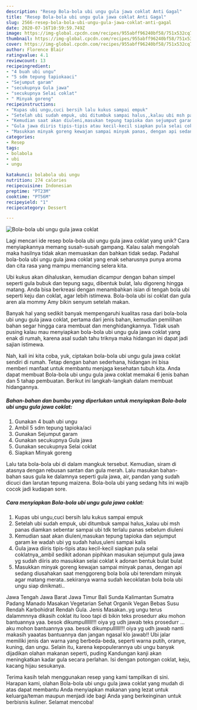 ```yaml
---
description: "Resep Bola-bola ubi ungu gula jawa coklat Anti Gagal"
title: "Resep Bola-bola ubi ungu gula jawa coklat Anti Gagal"
slug: 2566-resep-bola-bola-ubi-ungu-gula-jawa-coklat-anti-gagal
date: 2020-07-16T10:59:59.749Z
image: https://img-global.cpcdn.com/recipes/955abff96240bf58/751x532cq70/bola-bola-ubi-ungu-gula-jawa-coklat-foto-resep-utama.jpg
thumbnail: https://img-global.cpcdn.com/recipes/955abff96240bf58/751x532cq70/bola-bola-ubi-ungu-gula-jawa-coklat-foto-resep-utama.jpg
cover: https://img-global.cpcdn.com/recipes/955abff96240bf58/751x532cq70/bola-bola-ubi-ungu-gula-jawa-coklat-foto-resep-utama.jpg
author: Florence Blair
ratingvalue: 4.1
reviewcount: 13
recipeingredient:
- "4 buah ubi ungu"
- "5 sdm tepung tapiokaaci"
- "Sejumput garam"
- "secukupnya Gula jawa"
- "secukupnya Selai coklat"
- " Minyak goreng"
recipeinstructions:
- "Kupas ubi ungu,cuci bersih lalu kukus sampai empuk"
- "Setelah ubi sudah empuk, ubi ditumbuk sampai halus,,kalau ubi msh panas diamkan sebentar sampai ubi tdk terlalu panas sebelum diuleni"
- "Kemudian saat akan diuleni,masukan tepung tapioka dan sejumput garam ke wadah ubi yg sudah halus,uleni sampai kalis"
- "Gula jawa diiris tipis-tipis atau kecil-kecil siapkan pula selai coklatnya,,ambil sedikit adonan pipihkan masukan sejumput gula jawa yg sudah diiris ato masukkan selai coklat k adonan bentuk bulat bulat"
- "Masukkan minyak goreng kewajan sampai minyak panas, dengan api sedang diusahakan saat menggoreng bola bola ubi terendam minyak agar matang merata..sekiranya warna sudah kecoklatan bola bola ubi ungu siap dinikmati.."
categories:
- Resep
tags:
- bolabola
- ubi
- ungu

katakunci: bolabola ubi ungu 
nutrition: 274 calories
recipecuisine: Indonesian
preptime: "PT23M"
cooktime: "PT56M"
recipeyield: "1"
recipecategory: Dessert

---
```



![Bola-bola ubi ungu gula jawa coklat](https://img-global.cpcdn.com/recipes/955abff96240bf58/751x532cq70/bola-bola-ubi-ungu-gula-jawa-coklat-foto-resep-utama.jpg)

Lagi mencari ide resep bola-bola ubi ungu gula jawa coklat yang unik? Cara menyiapkannya memang susah-susah gampang. Kalau salah mengolah maka hasilnya tidak akan memuaskan dan bahkan tidak sedap. Padahal bola-bola ubi ungu gula jawa coklat yang enak seharusnya punya aroma dan cita rasa yang mampu memancing selera kita.

Ubi kukus akan dihaluskan, kemudian dicampur dengan bahan simpel seperti gula bubuk dan tepung sagu, dibentuk bulat, lalu digoreng hingga matang. Anda bisa berkreasi dengan menambahkan isian di tengah bola ubi seperti keju dan coklat, agar lebih istimewa. Bola-bola ubi isi coklat dan gula aren ala mommy Amy bikin senyum setelah makan.

Banyak hal yang sedikit banyak mempengaruhi kualitas rasa dari bola-bola ubi ungu gula jawa coklat, pertama dari jenis bahan, kemudian pemilihan bahan segar hingga cara membuat dan menghidangkannya. Tidak usah pusing kalau mau menyiapkan bola-bola ubi ungu gula jawa coklat yang enak di rumah, karena asal sudah tahu triknya maka hidangan ini dapat jadi sajian istimewa.


Nah, kali ini kita coba, yuk, ciptakan bola-bola ubi ungu gula jawa coklat sendiri di rumah. Tetap dengan bahan sederhana, hidangan ini bisa memberi manfaat untuk membantu menjaga kesehatan tubuh kita. Anda dapat membuat Bola-bola ubi ungu gula jawa coklat memakai 6 jenis bahan dan 5 tahap pembuatan. Berikut ini langkah-langkah dalam membuat hidangannya.

<!--inarticleads1-->

##### Bahan-bahan dan bumbu yang diperlukan untuk menyiapkan Bola-bola ubi ungu gula jawa coklat:

1. Gunakan 4 buah ubi ungu
1. Ambil 5 sdm tepung tapioka/aci
1. Gunakan Sejumput garam
1. Gunakan secukupnya Gula jawa
1. Gunakan secukupnya Selai coklat
1. Siapkan  Minyak goreng


Lalu tata bola-bola ubi di dalam mangkuk tersebut. Kemudian, siram di atasnya dengan rebusan santan dan gula merah. Lalu masukan bahan-bahan saus gula ke dalamnya seperti gula jawa, air, pandan yang sudah dicuci dan larutan tepung maizena. Bola-bola ubi yang sedang hits ini wajib cocok jadi kudapan sore. 

<!--inarticleads2-->

##### Cara menyiapkan Bola-bola ubi ungu gula jawa coklat:

1. Kupas ubi ungu,cuci bersih lalu kukus sampai empuk
1. Setelah ubi sudah empuk, ubi ditumbuk sampai halus,,kalau ubi msh panas diamkan sebentar sampai ubi tdk terlalu panas sebelum diuleni
1. Kemudian saat akan diuleni,masukan tepung tapioka dan sejumput garam ke wadah ubi yg sudah halus,uleni sampai kalis
1. Gula jawa diiris tipis-tipis atau kecil-kecil siapkan pula selai coklatnya,,ambil sedikit adonan pipihkan masukan sejumput gula jawa yg sudah diiris ato masukkan selai coklat k adonan bentuk bulat bulat
1. Masukkan minyak goreng kewajan sampai minyak panas, dengan api sedang diusahakan saat menggoreng bola bola ubi terendam minyak agar matang merata..sekiranya warna sudah kecoklatan bola bola ubi ungu siap dinikmati..


Jawa Tengah Jawa Barat Jawa Timur Bali Sunda Kalimantan Sumatra Padang Manado Masakan Vegetarian Sehat Organik Vegan Bebas Susu Rendah Karbohidrat Rendah Gula. Jenis Masakan..yg ungu terus dalammnnya dikasih coklat itu looo tapi di bikin teks prosedurr aku mohon bantuannya yaa. besok dikumpullllll!!! oiya yg udh jawab teks prosedurr … aku mohon bantuannya yaa. besok dikumpullllll!!! oiya yg udh jawab nanti makasih yaaatas bantuannya dan jangan ngasal klo jawab!! Ubi jalar memiliki jenis dan warna yang berbeda-beda, seperti warna putih, oranye, kuning, dan ungu. Selain itu, karena kepopulerannya ubi ungu banyak dijadikan olahan makanan seperti, puding Kandungan kanji akan meningkatkan kadar gula secara perlahan. Isi dengan potongan coklat, keju, kacang hijau sesukanya. 

Terima kasih telah menggunakan resep yang kami tampilkan di sini. Harapan kami, olahan Bola-bola ubi ungu gula jawa coklat yang mudah di atas dapat membantu Anda menyiapkan makanan yang lezat untuk keluarga/teman maupun menjadi ide bagi Anda yang berkeinginan untuk berbisnis kuliner. Selamat mencoba!
